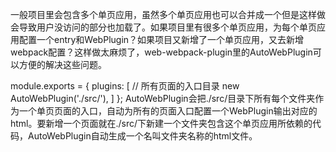 一般项目里会包含多个单页应用，虽然多个单页应用也可以合并成一个但是这样做会导致用户没访问的部分也加载了。如果项目里有很多个单页应用，为每个单页应用配置一个entry和WebPlugin？如果项目又新增了一个单页应用，又去新增webpack配置？这样做太麻烦了，web-webpack-plugin里的AutoWebPlugin可以方便的解决这些问题。

module.exports = {
    plugins: [
        // 所有页面的入口目录
        new AutoWebPlugin('./src/'),
    ]
};
AutoWebPlugin会把./src/目录下所有每个文件夹作为一个单页页面的入口，自动为所有的页面入口配置一个WebPlugin输出对应的html。要新增一个页面就在./src/下新建一个文件夹包含这个单页应用所依赖的代码，AutoWebPlugin自动生成一个名叫文件夹名称的html文件。